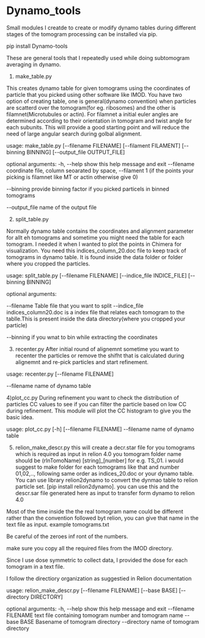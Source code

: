 # Dynamo_tools
Small modules I creatde to create or modify dynamo tables during different stages of the tomogram processing
can be installed via pip.

pip install Dynamo-tools
 
 
 
These are general tools that I repeatedly used while doing subtomogram averaging in dynamo.

1) make_table.py

This creates dynamo table for given tomograms using the coordinates of particle that you picked using other software like IMOD.
You have two option of creating table, one is general(dynamo convention) when particles are scatterd over the tomogram(for eg. ribosomes) and the other is 
filamnet(Microtubules or actin). For filamnet a initial euler angles are determined according to their orientation in tomogram and twist angle for each subunits.
This will provide a good starting point and will reduce the need of large angular search during golbal alignment.
 

usage: make_table.py [--filename FILENAME] [--filament FILAMENT]
                     [--binning BINNING] [--output_file OUTPUT_FILE]

optional arguments:
  -h, --help            show this help message and exit
  --filename    coordinate file, column seoarated by space,
  --filament    1 (if the points your picking is filamnet like MT or actin otherwise give 0)
                        
  --binning     provide  binning factor if you picked particels in binned tomograms
                        
  --output_file name of the output file
                        
2) split_table.py

Normally dynamo table contains the coordinates and alignment parameter for allt eh tomograms and sometime you might need the table for each tomogram.
I needed it when I wanted to plot the points in Chimera for visualization. You need this indices_column_20.doc file to keep track of tomograms in dynamo table.
It is found inside the data folder or folder where you cropped the particles.

usage: split_table.py [--filename FILENAME] [--indice_file INDICE_FILE]
                      [--binning BINNING]



optional arguments:

  --filename    Table file that you want to split
  --indice_file  indices_column20.doc is a index file that relates each tomogram to the tablle.This is present inside the data directory(where you cropped your particle)
                                               
  --binning      if you wnat to bin while extracting the coordinates
  
  
  
3) recenter.py
After initial round of alignemnt sometime you want to recenter the particles or remove the shifht that is calculated during alignemnt and re-pick particles and
start refinement.

usage: recenter.py [--filename FILENAME]

--filename  name of dynamo table


4)plot_cc.py
During refinement you want to check the distribution of particles CC values to see if you can filter the particle based on low CC during refinement.
This module will plot the CC histogram to give you the basic idea.

usage: plot_cc.py [-h] [--filename FILENAME]
--filename  name of dynamo table

5) relion_make_descr.py
this will create a decr.star file for you tomograms which is required as input in relion 4.0
you tomogram folder name should be (rlnTomoName) [string]_[number] for e.g. TS_01. i would suggest to make folder for each tomograms like that and number 01,02,..,
following same order as indices_20.doc or your dynamo table. You can use library relion2dynamo to convert the dynmao table to relion particle set.
[pip install relion2dynamo].
you can use this and the descr.sar file generated here as input to transfer form dynamo to relion 4.0

Most of the time inside the the real tomogram name could be different rather than the convention followed byt relion, you can give that name in the text file as input.
example tomograms.txt

Be careful of the zeroes inf ront of the numbers.

make sure you copy all the required files from the IMOD directory.

Since I use dose symmetric to collect data, I provided the dose for each tomogram in a text file.


I follow the directiory organization as suggestied in Relion documentation



usage: relion_make_descr.py [--filename FILENAME] [--base BASE] [--directory DIRECTORY]
                            
optional arguments:
  -h, --help            show this help message and exit
  --filename FILENAME   text file containing tomogram number and tomogram name
  --base BASE           Basename of tomogram directory
  --directory           name of tomogram directory
                        
